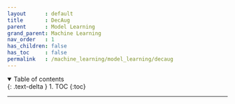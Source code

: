 ```yaml
---
layout      : default
title       : DecAug
parent	    : Model Learning
grand_parent: Machine Learning
nav_order   : 1
has_children: false
has_toc     : false
permalink   : /machine_learning/model_learning/decaug
---
```



<details open markdown="block">
  <summary>Table of contents</summary>
  {: .text-delta }
  1. TOC
  {:toc}
</details>

---
